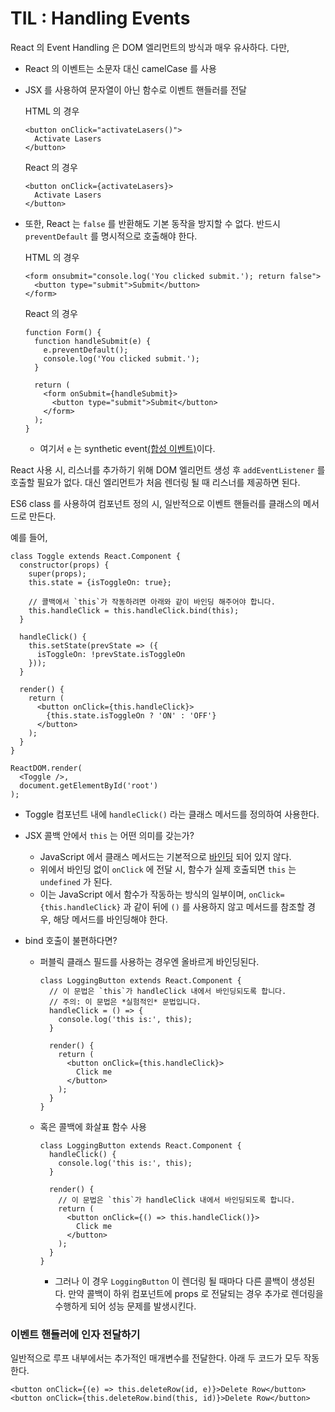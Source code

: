 # TIL : Handling Events

React 의 Event Handling 은 DOM 엘리먼트의 방식과 매우 유사하다. 다만,

- React 의 이벤트는 소문자 대신 camelCase 를 사용

- JSX 를 사용하여 문자열이 아닌 함수로 이벤트 핸들러를 전달

    HTML 의 경우 

    ```react
    <button onClick="activateLasers()">
      Activate Lasers
    </button>
    ```

    React 의 경우 

    ```react
    <button onClick={activateLasers}>
      Activate Lasers
    </button>
    ```

- 또한, React 는 `false` 를 반환해도 기본 동작을 방지할 수 없다. 반드시 `preventDefault` 를 명시적으로 호출해야 한다. 

    HTML 의 경우 

    ```react
    <form onsubmit="console.log('You clicked submit.'); return false">
      <button type="submit">Submit</button>
    </form>
    ```

    React 의 경우 

    ```react
    function Form() {
      function handleSubmit(e) {
        e.preventDefault();
        console.log('You clicked submit.');
      }
    
      return (
        <form onSubmit={handleSubmit}>
          <button type="submit">Submit</button>
        </form>
      );
    }
    ```

    - 여기서 `e` 는 synthetic event[(합성 이벤트)](https://ko.reactjs.org/docs/events.html)이다.

React 사용 시, 리스너를 추가하기 위해 DOM 엘리먼트 생성 후 `addEventListener` 를 호출할 필요가 없다. 대신 엘리먼트가 처음 렌더링 될 때 리스너를 제공하면 된다. 

ES6 class 를 사용하여 컴포넌트 정의 시, 일반적으로 이벤트 핸들러를 클래스의 메서드로 만든다. 

예를 들어, 

```react
class Toggle extends React.Component {
  constructor(props) {
    super(props);
    this.state = {isToggleOn: true};

    // 콜백에서 `this`가 작동하려면 아래와 같이 바인딩 해주어야 합니다.
    this.handleClick = this.handleClick.bind(this);
  }

  handleClick() {
    this.setState(prevState => ({
      isToggleOn: !prevState.isToggleOn
    }));
  }

  render() {
    return (
      <button onClick={this.handleClick}>
        {this.state.isToggleOn ? 'ON' : 'OFF'}
      </button>
    );
  }
}

ReactDOM.render(
  <Toggle />,
  document.getElementById('root')
);
```

- Toggle 컴포넌트 내에 `handleClick()` 라는 클래스 메서드를 정의하여 사용한다. 

- JSX 콜백 안에서 `this` 는 어떤 의미를 갖는가?
  - JavaScript 에서 클래스 메서드는 기본적으로 [바인딩](https://developer.mozilla.org/ko/docs/Web/JavaScript/Reference/Global_Objects/Function/bind) 되어 있지 않다. 
  - 위에서 바인딩 없이 `onClick` 에 전달 시, 함수가 실제 호출되면 `this` 는 `undefined` 가 된다.
  - 이는 JavaScript 에서 함수가 작동하는 방식의 일부이며, `onClick={this.handleClick}` 과 같이 뒤에 `()` 를 사용하지 않고 메서드를 참조할 경우, 해당 메서드를 바인딩해야 한다. 

- bind 호출이 불편하다면? 
  - 퍼블릭 클래스 필드를 사용하는 경우엔 올바르게 바인딩된다.

    ```react
    class LoggingButton extends React.Component {
      // 이 문법은 `this`가 handleClick 내에서 바인딩되도록 합니다.
      // 주의: 이 문법은 *실험적인* 문법입니다.
      handleClick = () => {
        console.log('this is:', this);
      }
    
      render() {
        return (
          <button onClick={this.handleClick}>
            Click me
          </button>
        );
      }
    }
    ```

  - 혹은 콜백에 화살표 함수 사용

    ```react
    class LoggingButton extends React.Component {
      handleClick() {
        console.log('this is:', this);
      }
    
      render() {
        // 이 문법은 `this`가 handleClick 내에서 바인딩되도록 합니다.
        return (
          <button onClick={() => this.handleClick()}>
            Click me
          </button>
        );
      }
    }
    ```

    - 그러나 이 경우 `LoggingButton` 이 렌더링 될 때마다 다른 콜백이 생성된다. 만약 콜백이 하위 컴포넌트에 props 로 전달되는 경우 추가로 렌더링을 수행하게 되어 성능 문제를 발생시킨다. 

### 이벤트 핸들러에 인자 전달하기

일반적으로 루프 내부에서는 추가적인 매개변수를 전달한다. 아래 두 코드가 모두 작동한다. 

```react
<button onClick={(e) => this.deleteRow(id, e)}>Delete Row</button>
<button onClick={this.deleteRow.bind(this, id)}>Delete Row</button>
```

